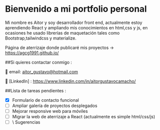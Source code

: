 # Bienvenido a mi portfolio personal

Mi nombre es Aitor y soy desarrollador front end, actualmente estoy aprendiendo React y ampliando mis conocimientos en html,css y js, en ocasiones he usado librerías de maquetación tales como Bootstrap,tailwindcss y materialize.

Página de aterrizaje donde publicaré mis proyectos  -> https://agcg1991.github.io/

##Si quieres contactar conmigo : 

📩  email: aitor_gustavo@hotmail.com

🔭 [LinkedIn] : https://www.linkedin.com/in/aitorgustavocamacho/

##Lista de tareas pendientes :
- [x] Formulario de contacto funcional
- [ ] Ampliar galería de proyectos desplegados
- [ ] Mejorar responsive web para móviles
- [ ] Migrar la web de aterrizaje a React (actualmente es simple html/css/js)
- [ ] \ Sugerencias
